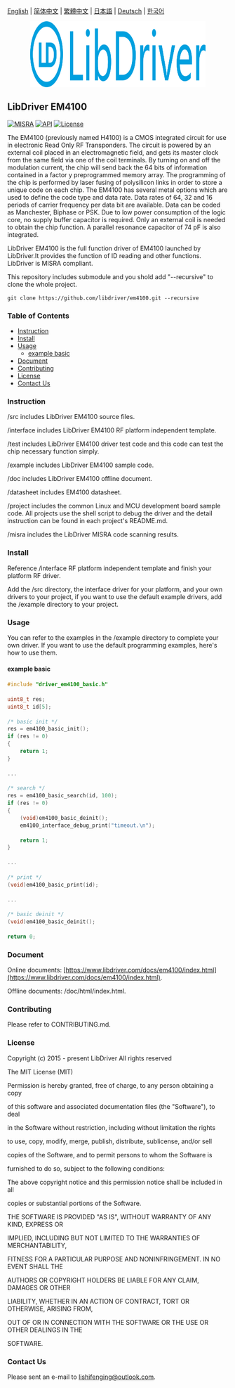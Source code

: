[English](/README.md) | [ 简体中文](/README_zh-Hans.md) | [繁體中文](/README_zh-Hant.md) | [日本語](/README_ja.md) | [Deutsch](/README_de.md) | [한국어](/README_ko.md)

<div align=center>
<img src="/doc/image/logo.svg" width="400" height="150"/>
</div>

## LibDriver EM4100

[![MISRA](https://img.shields.io/badge/misra-compliant-brightgreen.svg)](/misra/README.md) [![API](https://img.shields.io/badge/api-reference-blue.svg)](https://www.libdriver.com/docs/em4100/index.html) [![License](https://img.shields.io/badge/license-MIT-brightgreen.svg)](/LICENSE)

The EM4100 (previously named H4100) is a CMOS integrated circuit for use in electronic Read Only RF Transponders. The circuit is powered by an external coil placed in an electromagnetic field, and gets its master clock from the same field via one of the coil terminals. By turning on and off the modulation current, the chip will send back the 64 bits of information contained in a factor y preprogrammed memory array. The programming of the chip is performed by laser fusing of polysilicon links in order to store a unique code on each chip. The EM4100 has several metal options which are used to define the code type and data rate. Data rates of 64, 32 and 16 periods of carrier frequency per data bit are available. Data can be coded as Manchester, Biphase or PSK. Due to low power consumption of the logic core, no supply buffer capacitor is required. Only an external coil is needed to obtain the chip function. A parallel resonance capacitor of 74 pF is also integrated. 

LibDriver EM4100 is the full function driver of EM4100 launched by LibDriver.It provides the function of ID reading and other functions. LibDriver is MISRA compliant.

This repository includes submodule and you shold add "--recursive" to clone the whole project.

```shell
git clone https://github.com/libdriver/em4100.git --recursive
```
### Table of Contents

  - [Instruction](#Instruction)
  - [Install](#Install)
  - [Usage](#Usage)
    - [example basic](#example-basic)
  - [Document](#Document)
  - [Contributing](#Contributing)
  - [License](#License)
  - [Contact Us](#Contact-Us)

### Instruction

/src includes LibDriver EM4100 source files.

/interface includes LibDriver EM4100 RF platform independent template.

/test includes LibDriver EM4100 driver test code and this code can test the chip necessary function simply.

/example includes LibDriver EM4100 sample code.

/doc includes LibDriver EM4100 offline document.

/datasheet includes EM4100 datasheet.

/project includes the common Linux and MCU development board sample code. All projects use the shell script to debug the driver and the detail instruction can be found in each project's README.md.

/misra includes the LibDriver MISRA code scanning results.

### Install

Reference /interface RF platform independent template and finish your platform RF driver.

Add the /src directory, the interface driver for your platform, and your own drivers to your project, if you want to use the default example drivers, add the /example directory to your project.

### Usage

You can refer to the examples in the /example directory to complete your own driver. If you want to use the default programming examples, here's how to use them.

#### example basic

```C
#include "driver_em4100_basic.h"

uint8_t res;
uint8_t id[5];

/* basic init */
res = em4100_basic_init();
if (res != 0)
{
    return 1;
}

...
    
/* search */
res = em4100_basic_search(id, 100);
if (res != 0)
{
    (void)em4100_basic_deinit();
    em4100_interface_debug_print("timeout.\n");

    return 1;
}

...
    
/* print */
(void)em4100_basic_print(id);

...
    
/* basic deinit */
(void)em4100_basic_deinit();

return 0;
```

### Document

Online documents: [https://www.libdriver.com/docs/em4100/index.html](https://www.libdriver.com/docs/em4100/index.html).

Offline documents: /doc/html/index.html.

### Contributing

Please refer to CONTRIBUTING.md.

### License

Copyright (c) 2015 - present LibDriver All rights reserved



The MIT License (MIT) 



Permission is hereby granted, free of charge, to any person obtaining a copy

of this software and associated documentation files (the "Software"), to deal

in the Software without restriction, including without limitation the rights

to use, copy, modify, merge, publish, distribute, sublicense, and/or sell

copies of the Software, and to permit persons to whom the Software is

furnished to do so, subject to the following conditions: 



The above copyright notice and this permission notice shall be included in all

copies or substantial portions of the Software. 



THE SOFTWARE IS PROVIDED "AS IS", WITHOUT WARRANTY OF ANY KIND, EXPRESS OR

IMPLIED, INCLUDING BUT NOT LIMITED TO THE WARRANTIES OF MERCHANTABILITY,

FITNESS FOR A PARTICULAR PURPOSE AND NONINFRINGEMENT. IN NO EVENT SHALL THE

AUTHORS OR COPYRIGHT HOLDERS BE LIABLE FOR ANY CLAIM, DAMAGES OR OTHER

LIABILITY, WHETHER IN AN ACTION OF CONTRACT, TORT OR OTHERWISE, ARISING FROM,

OUT OF OR IN CONNECTION WITH THE SOFTWARE OR THE USE OR OTHER DEALINGS IN THE

SOFTWARE. 

### Contact Us

Please sent an e-mail to lishifenging@outlook.com.